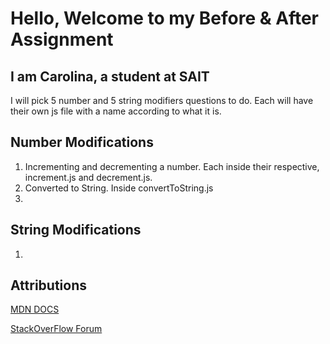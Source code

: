 # Hello, Welcome to my Before & After Assignment

## I am Carolina, a student at SAIT

I will pick 5 number and 5 string modifiers questions to do. Each will have their own js file with a name according to what it is.

## Number Modifications

1. Incrementing and decrementing a number. Each inside their respective, increment.js and decrement.js.
2. Converted to String. Inside convertToString.js
3.

## String Modifications

1.

## Attributions

[MDN DOCS](https://developer.mozilla.org/en-US/)

[StackOverFlow Forum](https://stackoverflow.com/questions/40528646/increment-in-for-loop-javascript)
